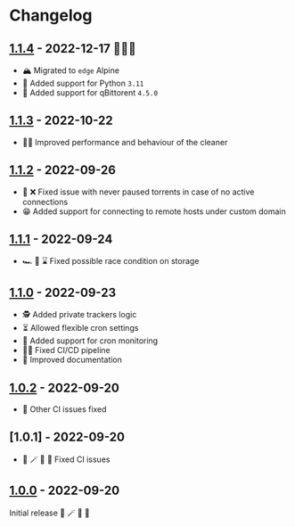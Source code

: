 # Changelog

## [1.1.4] - 2022-12-17 🎅🏻🎄

- 🏔️ Migrated to `edge` Alpine
- 🐍 Added support for Python `3.11`
- 🦦 Added support for qBittorent `4.5.0`


## [1.1.3] - 2022-10-22

- 💪🏻 Improved performance and behaviour of the cleaner


## [1.1.2] - 2022-09-26

- 🔌 ❌ Fixed issue with never paused torrents in case of no active connections
- 😁 Added support for connecting to remote hosts under custom domain


## [1.1.1] - 2022-09-24

- 🏎 🏁 ⌛️ Fixed possible race condition on storage


## [1.1.0] - 2022-09-23

- 🕵️ Added private trackers logic
- ⏳ Allowed flexible cron settings
- 👀 Added support for cron monitoring
- 👨‍🔧 Fixed CI/CD pipeline
- 📜 Improved documentation


## [1.0.2] - 2022-09-20

- 🚧 Other CI issues fixed 


## [1.0.1] - 2022-09-20

- 🐻 🪄 🦄 🚀 Fixed CI issues


## [1.0.0] - 2022-09-20

Initial release 🐻 🪄 🦄 🚀


[1.1.4]: https://github.com/tatoalo/torrentManager/releases/tag/1.1.4
[1.1.3]: https://github.com/tatoalo/torrentManager/releases/tag/1.1.3
[1.1.2]: https://github.com/tatoalo/torrentManager/releases/tag/1.1.2
[1.1.1]: https://github.com/tatoalo/torrentManager/releases/tag/1.1.1
[1.1.0]: https://github.com/tatoalo/torrentManager/releases/tag/1.1.0
[1.0.2]: https://github.com/tatoalo/torrentManager/releases/tag/1.0.2
[1.0.0]: https://github.com/tatoalo/torrentManager/releases/tag/1.0.0